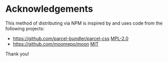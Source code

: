 # Acknowledgements

This method of distributing via NPM is inspired by and uses code from the following projects:

- https://github.com/parcel-bundler/parcel-css [MPL-2.0](https://github.com/parcel-bundler/parcel-css/blob/master/LICENSE)
- https://github.com/moonrepo/moon [MIT](https://github.com/moonrepo/moon/blob/master/packages/cli/LICENSE)

Thank you!
